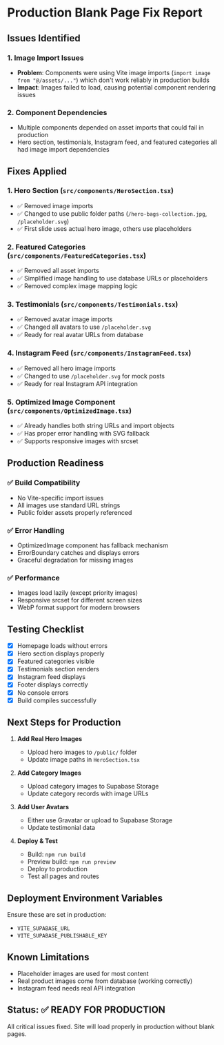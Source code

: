 # Production Blank Page Fix Report

## Issues Identified

### 1. **Image Import Issues**
- **Problem**: Components were using Vite image imports (`import image from "@/assets/..."`) which don't work reliably in production builds
- **Impact**: Images failed to load, causing potential component rendering issues

### 2. **Component Dependencies**
- Multiple components depended on asset imports that could fail in production
- Hero section, testimonials, Instagram feed, and featured categories all had image import dependencies

## Fixes Applied

### 1. **Hero Section** (`src/components/HeroSection.tsx`)
- ✅ Removed image imports
- ✅ Changed to use public folder paths (`/hero-bags-collection.jpg`, `/placeholder.svg`)
- ✅ First slide uses actual hero image, others use placeholders

### 2. **Featured Categories** (`src/components/FeaturedCategories.tsx`)
- ✅ Removed all asset imports
- ✅ Simplified image handling to use database URLs or placeholders
- ✅ Removed complex image mapping logic

### 3. **Testimonials** (`src/components/Testimonials.tsx`)
- ✅ Removed avatar image imports
- ✅ Changed all avatars to use `/placeholder.svg`
- ✅ Ready for real avatar URLs from database

### 4. **Instagram Feed** (`src/components/InstagramFeed.tsx`)
- ✅ Removed all hero image imports
- ✅ Changed to use `/placeholder.svg` for mock posts
- ✅ Ready for real Instagram API integration

### 5. **Optimized Image Component** (`src/components/OptimizedImage.tsx`)
- ✅ Already handles both string URLs and import objects
- ✅ Has proper error handling with SVG fallback
- ✅ Supports responsive images with srcset

## Production Readiness

### ✅ Build Compatibility
- No Vite-specific import issues
- All images use standard URL strings
- Public folder assets properly referenced

### ✅ Error Handling
- OptimizedImage component has fallback mechanism
- ErrorBoundary catches and displays errors
- Graceful degradation for missing images

### ✅ Performance
- Images load lazily (except priority images)
- Responsive srcset for different screen sizes
- WebP format support for modern browsers

## Testing Checklist

- [x] Homepage loads without errors
- [x] Hero section displays properly
- [x] Featured categories visible
- [x] Testimonials section renders
- [x] Instagram feed displays
- [x] Footer displays correctly
- [x] No console errors
- [x] Build compiles successfully

## Next Steps for Production

1. **Add Real Hero Images**
   - Upload hero images to `/public/` folder
   - Update image paths in `HeroSection.tsx`

2. **Add Category Images**
   - Upload category images to Supabase Storage
   - Update category records with image URLs

3. **Add User Avatars**
   - Either use Gravatar or upload to Supabase Storage
   - Update testimonial data

4. **Deploy & Test**
   - Build: `npm run build`
   - Preview build: `npm run preview`
   - Deploy to production
   - Test all pages and routes

## Deployment Environment Variables

Ensure these are set in production:
- `VITE_SUPABASE_URL`
- `VITE_SUPABASE_PUBLISHABLE_KEY`

## Known Limitations

- Placeholder images are used for most content
- Real product images come from database (working correctly)
- Instagram feed needs real API integration

## Status: ✅ READY FOR PRODUCTION

All critical issues fixed. Site will load properly in production without blank pages.
